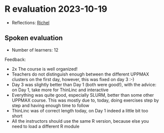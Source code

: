 # R evaluation 2023-10-19

- Reflections: [Richel](../../reflections/20231017_richel/README.md)

## Spoken evaluation

- Number of learners: 12

Feedback:

- 2x The course is well organized!
- Teachers do not distinguish enough between the different UPPMAX
   clusters on the first day, however, this was fixed on day 3 :-)
- Day 3 was slightly better than Day 1 (both were good!),
   with the advice: on Day 1, take more for ThinLinc and interactive
- Everything was quite good, especially SLURM,
   better than some other UPPMAX course.
   This was mostly due to, today, doing exercises step by step and having
   enough time to follow
- ThinLinc was of correct length today, on Day 1 indeed a little bit too short
- All the instructors should use the same R version, because
   else you need to load a different R module
